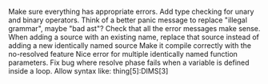 Make sure everything has appropriate errors.
Add type checking for unary and binary operators.
Think of a better panic message to replace "illegal grammar", maybe "bad ast"?
Check that all the error messages make sense.
When adding a source with an existing name, replace that source instead of adding a new identically named source
Make it compile correctly with the no-resolved feature
Nice error for multiple identically named function parameters.
Fix bug where resolve phase fails when a variable is defined inside a loop.
Allow syntax like: thing[5]:DIMS[3]